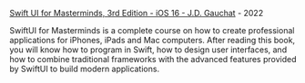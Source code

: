 [Swift UI for Masterminds, 3rd Edition - iOS 16 - J.D. Gauchat](https://www.formasterminds.com/books.php) - 2022

SwiftUI for Masterminds is a complete course on how to create professional applications for iPhones, iPads and Mac computers. After reading this book, you will know how to program in Swift, how to design user interfaces, and how to combine traditional frameworks with the advanced features provided by SwiftUI to build modern applications.
